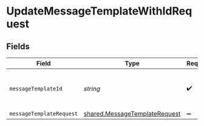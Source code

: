 # UpdateMessageTemplateWithIdRequest


## Fields

| Field                                                                          | Type                                                                           | Required                                                                       | Description                                                                    |
| ------------------------------------------------------------------------------ | ------------------------------------------------------------------------------ | ------------------------------------------------------------------------------ | ------------------------------------------------------------------------------ |
| `messageTemplateId`                                                            | *string*                                                                       | :heavy_check_mark:                                                             | The Id of the message template to update.                                      |
| `messageTemplateRequest`                                                       | [shared.MessageTemplateRequest](../../models/shared/messagetemplaterequest.md) | :heavy_minus_sign:                                                             | N/A                                                                            |